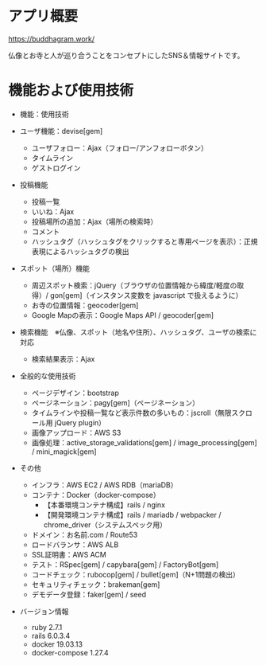 # アプリ概要
https://buddhagram.work/

仏像とお寺と人が巡り合うことをコンセプトにしたSNS＆情報サイトです。

# 機能および使用技術

- 機能：使用技術

- ユーザ機能：devise[gem]
  - ユーザフォロー：Ajax（フォロー/アンフォローボタン）
  - タイムライン
  - ゲストログイン
  
- 投稿機能
	- 投稿一覧
	- いいね：Ajax
	- 投稿場所の追加：Ajax（場所の検索時）
	- コメント
	- ハッシュタグ（ハッシュタグをクリックすると専用ページを表示）：正規表現によるハッシュタグの検出

- スポット（場所）機能
	- 周辺スポット検索：jQuery（ブラウザの位置情報から緯度/軽度の取得）/ gon[gem]（インスタンス変数を javascript で扱えるように）
	- お寺の位置情報：geocoder[gem]
	- Google Mapの表示：Google Maps API / geocoder[gem]

- 検索機能　※仏像、スポット（地名や住所）、ハッシュタグ、ユーザの検索に対応
	- 検索結果表示：Ajax

- 全般的な使用技術
	- ページデザイン：bootstrap
	- ページネーション：pagy[gem]（ページネーション）
	- タイムラインや投稿一覧など表示件数の多いもの：jscroll（無限スクロール用 jQuery plugin）
	- 画像アップロード：AWS S3
	- 画像処理：active_storage_validations[gem] / image_processing[gem] / mini_magick[gem]

- その他
	- インフラ：AWS EC2 / AWS RDB（mariaDB）
	- コンテナ：Docker（docker-compose）
		- 【本番環境コンテナ構成】rails / nginx
		- 【開発環境コンテナ構成】rails / mariadb / webpacker / chrome_driver（システムスペック用）
	- ドメイン：お名前.com / Route53
	- ロードバランサ：AWS ALB
	- SSL証明書：AWS ACM
	- テスト：RSpec[gem] / capybara[gem] / FactoryBot[gem]
	- コードチェック：rubocop[gem] / bullet[gem]（N+1問題の検出）
	- セキュリティチェック：brakeman[gem]
	- デモデータ登録：faker[gem] / seed

- バージョン情報
	- ruby 2.7.1
	- rails 6.0.3.4
	- docker 19.03.13
	- docker-compose 1.27.4
